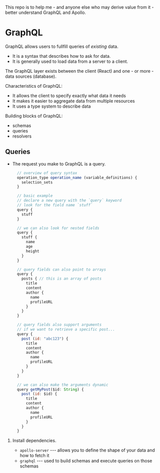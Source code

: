 This repo is to help me - and anyone else who may derive value from it - better understand GraphQL and Apollo.

# GraphQL

GraphQL allows users to fullfill queries of *existing* data.

  * It is a syntax that describes how to ask for data.
  * It is generally used to load data from a server to a client.

The GraphQL layer exists between the client (React) and one - or more - data sources (database).

Characteristics of GraphQL:

  * It allows the client to specify exactly what data it needs
  * It makes it easier to aggregate data from multiple resources 
  * It uses a type system to describe data

Building blocks of GraphQL:

  * schemas
  * queries
  * resolvers

## **Queries**
  * The request you make to GraphQL is a query.
    ```js
      // overview of query syntax
      operation_type operation_name (variable_definitions) { 
        selection_sets 
      }

      // basic example
      // declare a new query with the `query` keyword
      // look for the field name `stuff`
      query {
        stuff
      }

      // we can also look for nested fields
      query {
        stuff {
          name
          age
          height
        }
      }

      // query fields can also point to arrays
      query {
        posts { // this is an array of posts
          title
          content
          author {
            name
            profileURL
          }
        }
      }

      // query fields also support arguments 
      // if we want to retrieve a specific post...
      query {
        post (id: "abc123") {
          title
          content
          author {
            name
            profileURL
          }
        }
      }

      // we can also make the arguments dynamic
      query getMyPost($id: String) {
        post (id: $id) {
          title
          content
          author {
            name
            profileURL
          }
        }
      }
    ```



1. Install dependencies.

    * `apollo-server` --- allows you to define the shape of your data and how to fetch it
    * `graphql` --- used to build schemas and execute queries on those schemas
